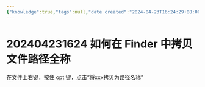 ```yaml
---
{"knowledge":true,"tags":null,"date created":"2024-04-23T16:24:29+08:00","date modified":"2024-04-23T17:33:06+08:00","dg-publish":true,"permalink":"/card/202404231624 如何在 Finder 中拷贝文件路径全称/","dgPassFrontmatter":true,"noteIcon":"2","created":"2024-04-23T16:24:29+08:00","updated":"2024-04-23T17:33:06+08:00"}
---
```



# 202404231624 如何在 Finder 中拷贝文件路径全称

在文件上右键，按住 opt 键，点击“将xxx拷贝为路径名称”
